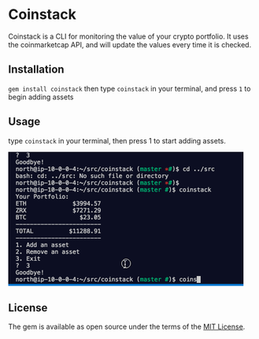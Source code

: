 # Coinstack

Coinstack is a CLI for monitoring the value of your crypto portfolio.
It uses the coinmarketcap API, and will update the values every time it is checked.

## Installation

`gem install coinstack`
then type `coinstack` in your terminal, and press `1` to begin adding assets

## Usage

type `coinstack` in your terminal, then press 1 to start adding assets.

![Alt Text](https://github.com/tnorthb/coinstack/raw/master/coinstack.gif)

## License

The gem is available as open source under the terms of the [MIT License](http://opensource.org/licenses/MIT).

